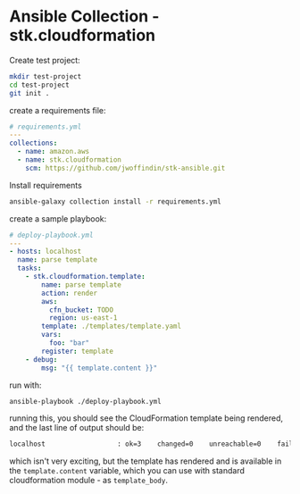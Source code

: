 # Ansible Collection - stk.cloudformation

Create test project:

```bash
mkdir test-project
cd test-project
git init .
```

create a requirements file:

```yaml
# requirements.yml
---
collections:
  - name: amazon.aws
  - name: stk.cloudformation
    scm: https://github.com/jwoffindin/stk-ansible.git
```

Install requirements

```bash
ansible-galaxy collection install -r requirements.yml
```

create a sample playbook:

```yaml
# deploy-playbook.yml
---
- hosts: localhost
  name: parse template
  tasks:
    - stk.cloudformation.template:
        name: parse template
        action: render
        aws:
          cfn_bucket: TODO
          region: us-east-1
        template: ./templates/template.yaml
        vars:
          foo: "bar"
        register: template
    - debug:
        msg: "{{ template.content }}"
```

run with:

```bash
ansible-playbook ./deploy-playbook.yml

```

running this, you should see the CloudFormation template being rendered, and the last line of output should be:

```bash
localhost                  : ok=3    changed=0    unreachable=0    failed=0    skipped=0    rescued=0    ignored=0
```

which isn't very exciting, but the template has rendered and is available in the `template.content` variable, which you can use with standard cloudformation module - as `template_body`.
